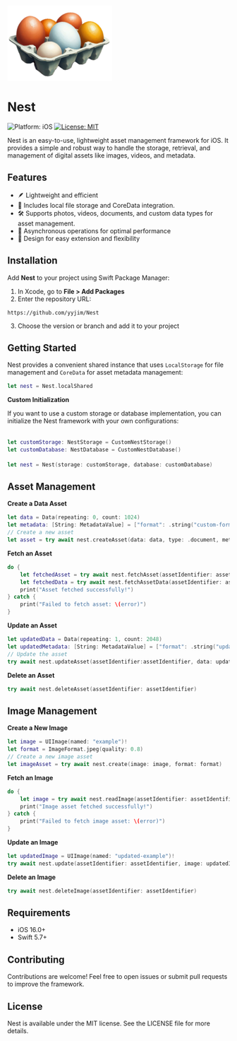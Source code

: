 <div align="left">
  <img src="Docs/images/logo.png" alt="Nest Logo" height="170">  
</div>

# Nest

<div align="left">
    
![Platform: iOS](https://img.shields.io/badge/platform-iOS-blue)  [![License: MIT](https://img.shields.io/badge/License-MIT-green.svg)](https://opensource.org/licenses/MIT)
    
</div>

Nest is an easy-to-use, lightweight asset management framework for iOS. It provides a simple and robust way to handle the storage, retrieval, and management of digital assets like images, videos, and metadata.

## Features

* 🪶 Lightweight and efficient
* 📂 Includes local file storage and CoreData integration.
* 🛠 Supports photos, videos, documents, and custom data types for asset management.
* 🔄 Asynchronous operations for optimal performance
* 🧩 Design for easy extension and flexibility

## Installation

Add **Nest** to your project using Swift Package Manager:

1. In Xcode, go to **File > Add Packages**
2. Enter the repository URL:
```
https://github.com/yyjim/Nest
```
3. Choose the version or branch and add it to your project

## Getting Started

Nest provides a convenient shared instance that uses `LocalStorage` for file management and `CoreData` for asset metadata management:

```swift
let nest = Nest.localShared
```

**Custom Initialization**

If you want to use a custom storage or database implementation, you can initialize the Nest framework with your own configurations:

```swift

let customStorage: NestStorage = CustomNestStorage()
let customDatabase: NestDatabase = CustomNestDatabase()

let nest = Nest(storage: customStorage, database: customDatabase)
````

## Asset Management

**Create a Data Asset**

```swift
let data = Data(repeating: 0, count: 1024)
let metadata: [String: MetadataValue] = ["format": .string("custom-format")]
// Create a new asset
let asset = try await nest.createAsset(data: data, type: .document, metadata: metadata)
```

**Fetch an Asset**

```swift
do {
    let fetchedAsset = try await nest.fetchAsset(assetIdentifier: assetIdentifier)
    let fetchedData = try await nest.fetchAssetData(assetIdentifier: assetIdentifier)
    print("Asset fetched successfully!")
} catch {
    print("Failed to fetch asset: \(error)")
}
```

**Update an Asset**

```swift
let updatedData = Data(repeating: 1, count: 2048)
let updatedMetadata: [String: MetadataValue] = ["format": .string("updated-format")]
// Update the asset
try await nest.updateAsset(assetIdentifier:assetIdentifier, data: updatedData, metadata: updatedMetadata)
```

**Delete an Asset**

```swift
try await nest.deleteAsset(assetIdentifier: assetIdentifier)
```

## Image Management

**Create a New Image**

```swift
let image = UIImage(named: "example")!
let format = ImageFormat.jpeg(quality: 0.8)
// Create a new image asset
let imageAsset = try await nest.create(image: image, format: format)
```

**Fetch an Image**

```swift
do {
    let image = try await nest.readImage(assetIdentifier: assetIdentifier)
    print("Image asset fetched successfully!")
} catch {
    print("Failed to fetch image asset: \(error)")
}
```

**Update an Image**

```swift
let updatedImage = UIImage(named: "updated-example")!
try await nest.update(assetIdentifier: assetIdentifier, image: updatedImage, format: .png)
```

**Delete an Image**

```swift
try await nest.deleteImage(assetIdentifier: assetIdentifier)
```

## Requirements

* iOS 16.0+
* Swift 5.7+

## Contributing

Contributions are welcome! Feel free to open issues or submit pull requests to improve the framework.

## License

Nest is available under the MIT license. See the LICENSE file for more details.
